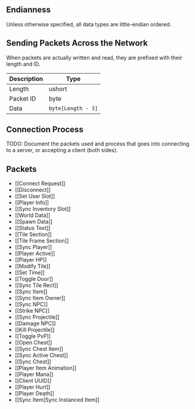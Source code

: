 ## Endianness
Unless otherwise specified, all data types are little-endian ordered.

## Sending Packets Across the Network
When packets are actually written and read, they are prefixed with their length and ID.

| Description | Type               |
|-------------|--------------------|
| Length      | ushort             |
| Packet ID   | byte               |
| Data        | `byte[Length - 3]` |

## Connection Process
TODO: Document the packets used and process that goes into connecting to a server, or accepting a client (both sides).

## Packets
- [[Connect Request]]
- [[Disconnect]]
- [[Set User Slot]]
- [[Player Info]]
- [[Sync Inventory Slot]]
- [[World Data]]
- [[Spawn Data]]
- [[Status Text]]
- [[Tile Section]]
- [[Tile Frame Section]]
- [[Sync Player]]
- [[Player Active]]
- [[Player HP]]
- [[Modify Tile]]
- [[Set Time]]
- [[Toggle Door]]
- [[Sync Tile Rect]]
- [[Sync Item]]
- [[Sync Item Owner]]
- [[Sync NPC]]
- [[Strike NPC]]
- [[Sync Projectile]]
- [[Damage NPC]]
- [[Kill Projectile]]
- [[Toggle PvP]]
- [[Open Chest]]
- [[Sync Chest Item]]
- [[Sync Active Chest]]
- [[Sync Chest]]
- [[Player Item Animation]]
- [[Player Mana]]
- [[Client UUID]]
- [[Player Hurt]]
- [[Player Death]]
- [[Sync Item\|Sync Instanced Item]]